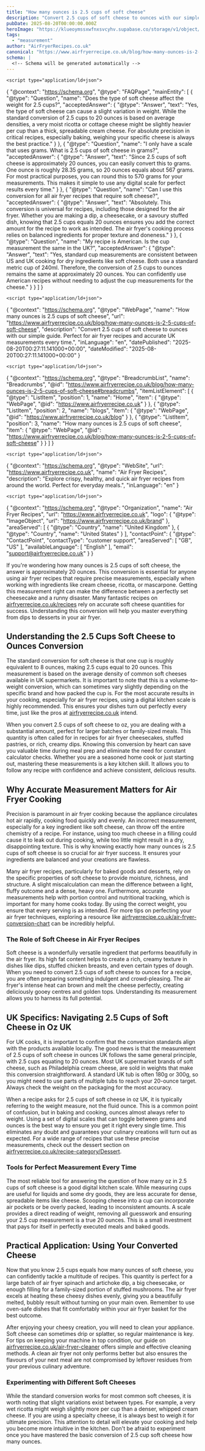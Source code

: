 ```yaml
---
title: "How many ounces is 2.5 cups of soft cheese"
description: "Convert 2.5 cups of soft cheese to ounces with our simple guide. Perfect for air fryer recipes and accurate UK measurements every time."
pubDate: 2025-08-20T00:00:00.000Z
heroImage: "https://klueoymssxwfnxsvcyhv.supabase.co/storage/v1/object/public/Shmucket/how-many-ounces-is-2-5-cups-of-soft-cheese.webp"
tags:
  - "measurement"
author: "AirFryerRecipes.co.uk"
canonical: "https://www.airfryerrecipe.co.uk/blog/how-many-ounces-is-2-5-cups-of-soft-cheese"
schema: |
  <!-- Schema will be generated automatically -->
---
```

<script type="application/ld+json">
{
    "@context": "https://schema.org",
    "@type": "BlogPosting",
    "url": "https://www.airfryerrecipe.co.uk/blog/how-many-ounces-is-2-5-cups-of-soft-cheese",
    "mainEntityOfPage": {
        "@type": "WebPage",
        "@id": "https://www.airfryerrecipe.co.uk/blog/how-many-ounces-is-2-5-cups-of-soft-cheese"
    },
    "headline": "Quick Guide: Convert 2.5 Cups Soft Cheese to Ounces Easily",
    "description": "Convert 2.5 cups of soft cheese to ounces with our simple guide. Perfect for air fryer recipes and accurate UK measurements every time.",
    "author": {
        "@type": "Person",
        "name": "AirFryerRecipes.co.uk",
        "url": "https://www.airfryerrecipe.co.uk/about",
        "image": {
            "@type": "ImageObject",
            "url": "https://klueoymssxwfnxsvcyhv.supabase.co/storage/v1/object/public/Shmucket/Me.jpg"
        }
    },
    "publisher": {
        "@type": "Organization",
        "name": "Air Fryer Recipe",
        "logo": {
            "@type": "ImageObject",
            "url": "https://cdn.prod.website-files.com/68224a465dfe9a7ab4f57570/6844191451a8b2f1e37e63cc_Untitled%20design%20-%202025-06-05T205644.948%20(1).png"
        }
    },
    "datePublished": "2025-08-20T00:27:11.141Z",
    "dateModified": "2025-08-20T00:27:11.141Z",
    "image": {
        "@type": "ImageObject",
        "url": "https://klueoymssxwfnxsvcyhv.supabase.co/storage/v1/object/public/Shmucket/how-many-ounces-is-2-5-cups-of-soft-cheese.webp"
    },
    "about": {
        "@type": "Thing",
        "name": "Measurement"
    },
    "articleSection": "Measurement",
    "inLanguage": "en-GB"
}
</script>

    <script type="application/ld+json">
{
    "@context": "https://schema.org",
    "@type": "FAQPage",
    "mainEntity": [
        {
            "@type": "Question",
            "name": "Does the type of soft cheese affect the weight for 2.5 cups?",
            "acceptedAnswer": {
                "@type": "Answer",
                "text": "Yes, the type of soft cheese can cause a slight variation in weight. While the standard conversion of 2.5 cups to 20 ounces is based on average densities, a very moist ricotta or cottage cheese might be slightly heavier per cup than a thick, spreadable cream cheese. For absolute precision in critical recipes, especially baking, weighing your specific cheese is always the best practice."
            }
        },
        {
            "@type": "Question",
            "name": "I only have a scale that uses grams. What is 2.5 cups of soft cheese in grams?",
            "acceptedAnswer": {
                "@type": "Answer",
                "text": "Since 2.5 cups of soft cheese is approximately 20 ounces, you can easily convert this to grams. One ounce is roughly 28.35 grams, so 20 ounces equals about 567 grams. For most practical purposes, you can round this to 570 grams for your measurements. This makes it simple to use any digital scale for perfect results every time."
            }
        },
        {
            "@type": "Question",
            "name": "Can I use this conversion for all air fryer recipes that require soft cheese?",
            "acceptedAnswer": {
                "@type": "Answer",
                "text": "Absolutely. This conversion is universal for recipes, including those designed for the air fryer. Whether you are making a dip, a cheesecake, or a savoury stuffed dish, knowing that 2.5 cups equals 20 ounces ensures you add the correct amount for the recipe to work as intended. The air fryer's cooking process relies on balanced ingredients for proper texture and doneness."
            }
        },
        {
            "@type": "Question",
            "name": "My recipe is American. Is the cup measurement the same in the UK?",
            "acceptedAnswer": {
                "@type": "Answer",
                "text": "Yes, standard cup measurements are consistent between US and UK cooking for dry ingredients like soft cheese. Both use a standard metric cup of 240ml. Therefore, the conversion of 2.5 cups to ounces remains the same at approximately 20 ounces. You can confidently use American recipes without needing to adjust the cup measurements for the cheese."
            }
        }
    ]
}
</script>

    <script type="application/ld+json">
{
    "@context": "https://schema.org",
    "@type": "WebPage",
    "name": "How many ounces is 2.5 cups of soft cheese",
    "url": "https://www.airfryerrecipe.co.uk/blog/how-many-ounces-is-2-5-cups-of-soft-cheese",
    "description": "Convert 2.5 cups of soft cheese to ounces with our simple guide. Perfect for air fryer recipes and accurate UK measurements every time.",
    "inLanguage": "en",
    "datePublished": "2025-08-20T00:27:11.141000+00:00",
    "dateModified": "2025-08-20T00:27:11.141000+00:00"
}
</script>

    <script type="application/ld+json">
{
    "@context": "https://schema.org",
    "@type": "BreadcrumbList",
    "name": "Breadcrumbs",
    "@id": "https://www.airfryerrecipe.co.uk/blog/how-many-ounces-is-2-5-cups-of-soft-cheese#breadcrumbs",
    "itemListElement": [
        {
            "@type": "ListItem",
            "position": 1,
            "name": "Home",
            "item": {
                "@type": "WebPage",
                "@id": "https://www.airfryerrecipe.co.uk"
            }
        },
        {
            "@type": "ListItem",
            "position": 2,
            "name": "blogs",
            "item": {
                "@type": "WebPage",
                "@id": "https://www.airfryerrecipe.co.uk/blog"
            }
        },
        {
            "@type": "ListItem",
            "position": 3,
            "name": "How many ounces is 2.5 cups of soft cheese",
            "item": {
                "@type": "WebPage",
                "@id": "https://www.airfryerrecipe.co.uk/blog/how-many-ounces-is-2-5-cups-of-soft-cheese"
            }
        }
    ]
}
</script>

    <script type="application/ld+json">
{
    "@context": "https://schema.org",
    "@type": "WebSite",
    "url": "https://www.airfryerrecipe.co.uk",
    "name": "Air Fryer Recipes",
    "description": "Explore crispy, healthy, and quick air fryer recipes from around the world. Perfect for everyday meals.",
    "inLanguage": "en"
}
</script>

    <script type="application/ld+json">
{
    "@context": "https://schema.org",
    "@type": "Organization",
    "name": "Air Fryer Recipes",
    "url": "https://www.airfryerrecipe.co.uk",
    "logo": {
        "@type": "ImageObject",
        "url": "https://www.airfryerrecipe.co.uk/brand"
    },
    "areaServed": [
        {
            "@type": "Country",
            "name": "United Kingdom"
        },
        {
            "@type": "Country",
            "name": "United States"
        }
    ],
    "contactPoint": {
        "@type": "ContactPoint",
        "contactType": "customer support",
        "areaServed": [
            "GB",
            "US"
        ],
        "availableLanguage": [
            "English"
        ],
        "email": "support@airfryerrecipe.co.uk"
    }
}
</script>

<p>If you're wondering how many ounces is 2.5 cups of soft cheese, the answer is approximately 20 ounces. This conversion is essential for anyone using air fryer recipes that require precise measurements, especially when working with ingredients like cream cheese, ricotta, or mascarpone. Getting this measurement right can make the difference between a perfectly set cheesecake and a runny disaster. Many fantastic recipes on <a href=https://www.airfryerrecipe.co.uk/recipes>airfryerrecipe.co.uk/recipes</a> rely on accurate soft cheese quantities for success. Understanding this conversion will help you master everything from dips to desserts in your air fryer.</p>

<h2>Understanding the 2.5 Cups Soft Cheese to Ounces Conversion</h2>
<p>The standard conversion for soft cheese is that one cup is roughly equivalent to 8 ounces, making 2.5 cups equal to 20 ounces. This measurement is based on the average density of common soft cheeses available in UK supermarkets. It is important to note that this is a volume-to-weight conversion, which can sometimes vary slightly depending on the specific brand and how packed the cup is. For the most accurate results in your cooking, especially for air fryer recipes, using a digital kitchen scale is highly recommended. This ensures your dishes turn out perfectly every time, just like the pros at <a href=https://www.airfryerrecipe.co.uk/>airfryerrecipe.co.uk</a> intend.</p>
<p>When you convert 2.5 cups of soft cheese to oz, you are dealing with a substantial amount, perfect for larger batches or family-sized meals. This quantity is often called for in recipes for air fryer cheesecakes, stuffed pastries, or rich, creamy dips. Knowing this conversion by heart can save you valuable time during meal prep and eliminate the need for constant calculator checks. Whether you are a seasoned home cook or just starting out, mastering these measurements is a key kitchen skill. It allows you to follow any recipe with confidence and achieve consistent, delicious results.</p>

<h2>Why Accurate Measurement Matters for Air Fryer Cooking</h2>
<p>Precision is paramount in air fryer cooking because the appliance circulates hot air rapidly, cooking food quickly and evenly. An incorrect measurement, especially for a key ingredient like soft cheese, can throw off the entire chemistry of a recipe. For instance, using too much cheese in a filling could cause it to leak out during cooking, while too little might result in a dry, disappointing texture. This is why knowing exactly how many ounces is 2.5 cups of soft cheese is so crucial for air fryer success. It ensures your ingredients are balanced and your creations are flawless.</p>
<p>Many air fryer recipes, particularly for baked goods and desserts, rely on the specific properties of soft cheese to provide moisture, richness, and structure. A slight miscalculation can mean the difference between a light, fluffy outcome and a dense, heavy one. Furthermore, accurate measurements help with portion control and nutritional tracking, which is important for many home cooks today. By using the correct weight, you ensure that every serving is as intended. For more tips on perfecting your air fryer techniques, exploring a resource like <a href=https://www.airfryerrecipe.co.uk/air-fryer-conversion-chart>airfryerrecipe.co.uk/air-fryer-conversion-chart</a> can be incredibly helpful.</p>

<h3>The Role of Soft Cheese in Air Fryer Recipes</h3>
<p>Soft cheese is a wonderfully versatile ingredient that performs beautifully in the air fryer. Its high fat content helps to create a rich, creamy texture in dishes like dips, stuffed chicken breasts, and even certain types of dough. When you need to convert 2.5 cups of soft cheese to ounces for a recipe, you are often preparing something indulgent and crowd-pleasing. The air fryer's intense heat can brown and melt the cheese perfectly, creating deliciously gooey centres and golden tops. Understanding its measurement allows you to harness its full potential.</p>

<h2>UK Specifics: Navigating 2.5 Cups of Soft Cheese in Oz UK</h2>
<p>For UK cooks, it is important to confirm that the conversion standards align with the products available locally. The good news is that the measurement of 2.5 cups of soft cheese in ounces UK follows the same general principle, with 2.5 cups equating to 20 ounces. Most UK supermarket brands of soft cheese, such as Philadelphia cream cheese, are sold in weights that make this conversion straightforward. A standard UK tub is often 180g or 300g, so you might need to use parts of multiple tubs to reach your 20-ounce target. Always check the weight on the packaging for the most accuracy.</p>
<p>When a recipe asks for 2.5 cups of soft cheese in oz UK, it is typically referring to the weight measure, not the fluid ounce. This is a common point of confusion, but in baking and cooking, ounces almost always refer to weight. Using a set of digital scales that can toggle between grams and ounces is the best way to ensure you get it right every single time. This eliminates any doubt and guarantees your culinary creations will turn out as expected. For a wide range of recipes that use these precise measurements, check out the dessert section on <a href=https://www.airfryerrecipe.co.uk/recipe-category/Dessert>airfryerrecipe.co.uk/recipe-category/Dessert</a>.</p>

<h3>Tools for Perfect Measurement Every Time</h3>
<p>The most reliable tool for answering the question of how many oz in 2.5 cups of soft cheese is a good digital kitchen scale. While measuring cups are useful for liquids and some dry goods, they are less accurate for dense, spreadable items like cheese. Scooping cheese into a cup can incorporate air pockets or be overly packed, leading to inconsistent amounts. A scale provides a direct reading of weight, removing all guesswork and ensuring your 2.5 cup measurement is a true 20 ounces. This is a small investment that pays for itself in perfectly executed meals and baked goods.</p>

<h2>Practical Application: Using Your Converted Cheese</h2>
<p>Now that you know 2.5 cups equals how many ounces of soft cheese, you can confidently tackle a multitude of recipes. This quantity is perfect for a large batch of air fryer spinach and artichoke dip, a big cheesecake, or enough filling for a family-sized portion of stuffed mushrooms. The air fryer excels at heating these cheesy dishes evenly, giving you a beautifully melted, bubbly result without turning on your main oven. Remember to use oven-safe dishes that fit comfortably within your air fryer basket for the best outcome.</p>
<p>After enjoying your cheesy creation, you will need to clean your appliance. Soft cheese can sometimes drip or splatter, so regular maintenance is key. For tips on keeping your machine in top condition, our guide on <a href=https://www.airfryerrecipe.co.uk/air-fryer-cleaner>airfryerrecipe.co.uk/air-fryer-cleaner</a> offers simple and effective cleaning methods. A clean air fryer not only performs better but also ensures the flavours of your next meal are not compromised by leftover residues from your previous culinary adventure.</p>

<h3>Experimenting with Different Soft Cheeses</h3>
<p>While the standard conversion works for most common soft cheeses, it is worth noting that slight variations exist between types. For example, a very wet ricotta might weigh slightly more per cup than a denser, whipped cream cheese. If you are using a specialty cheese, it is always best to weigh it for ultimate precision. This attention to detail will elevate your cooking and help you become more intuitive in the kitchen. Don't be afraid to experiment once you have mastered the basic conversion of 2.5 cup soft cheese how many ounces.</p>
